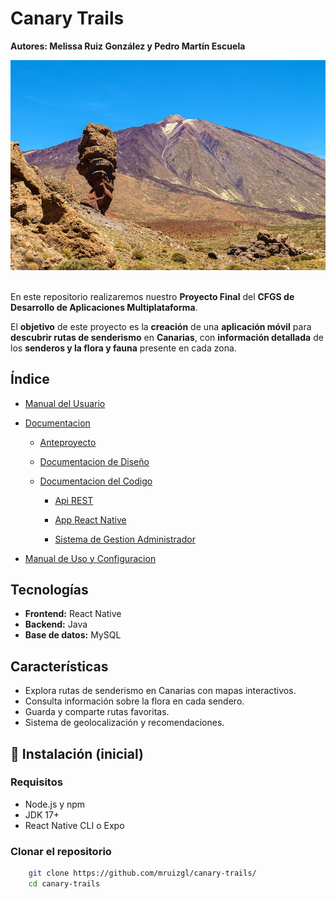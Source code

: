 # Canary Trails

__Autores: Melissa Ruiz González y Pedro Martín Escuela__

<div align=center>
    <img src="./documentation/designs/resources/portada-cc.jpg">
</div>

<br>

En este repositorio realizaremos nuestro __Proyecto Final__ del __CFGS de Desarrollo de Aplicaciones Multiplataforma__. 

El __objetivo__ de este proyecto es la __creación__ de una __aplicación móvil__ para __descubrir rutas de senderismo__ en __Canarias__, con __información detallada__ de los __senderos y la flora y fauna__ presente en cada zona. 

## Índice 

- [Manual del Usuario](./documentation/manual-de-usuario.MD)

- [Documentacion](./documentation/)

    - [Anteproyecto](./documentation/anteproyecto/)

    - [Documentacion de Diseño](./documentation/documentacion-de-diseno.MD)

    - [Documentacion del Codigo](./documentation/documentacion-de-codigo.MD)

        - [Api REST](./code/CanaryTrailsAPI/)

        - [App React Native](./code/AppCanaryTrails/)

        - [Sistema de Gestion Administrador](#gestion)

- [Manual de Uso y Configuracion](./documentation/manual-de-uso.MD)


## Tecnologías
- **Frontend:** React Native  
- **Backend:** Java  
- **Base de datos:** MySQL

## Características
- Explora rutas de senderismo en Canarias con mapas interactivos.
- Consulta información sobre la flora en cada sendero.
- Guarda y comparte rutas favoritas.
- Sistema de geolocalización y recomendaciones.

## 📌 Instalación (inicial)

### Requisitos
- Node.js y npm
- JDK 17+
- React Native CLI o Expo

### Clonar el repositorio

```bash
    git clone https://github.com/mruizgl/canary-trails/
    cd canary-trails
```



